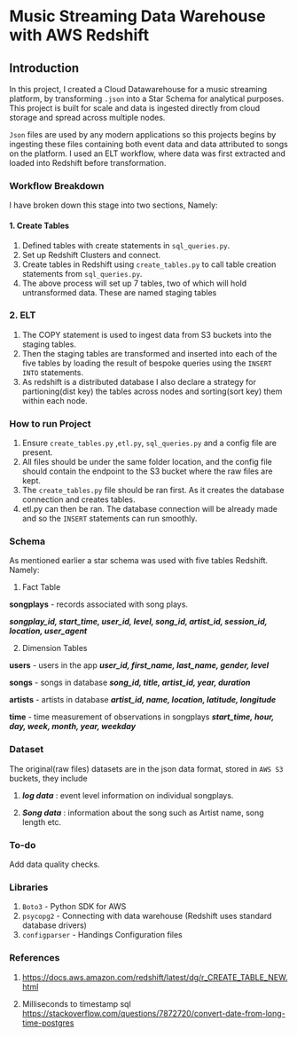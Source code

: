 # Music Streaming Data Warehouse with AWS Redshift

## Introduction

In this project, I created a Cloud Datawarehouse for a music streaming platform, by transforming `.json` into a Star Schema for analytical purposes. This project is built for scale and data is ingested directly from cloud storage and spread across multiple nodes. 

`Json` files are used by any modern applications so this projects begins by ingesting these files containing both event data and data attributed to songs on the platform. I used an ELT workflow, where data was first extracted and loaded into Redshift before transformation. 



### Workflow Breakdown

I have broken down this stage into two sections, Namely:

#### 1. Create Tables

1. Defined tables with create statements in `sql_queries.py`.
2. Set up Redshift Clusters and connect.
3. Create tables in Redshift using `create_tables.py` to call table creation statements from `sql_queries.py`.
4. The above process will set up 7 tables, two of which will hold untransformed data. These are named staging tables


### 2. ELT

1. The COPY statement is used to ingest data from S3 buckets into the staging tables.
2. Then the staging tables are transformed and inserted into each of the five tables by loading the result of bespoke queries using the `INSERT INTO` statements.
3. As redshift is a distributed database I also declare a strategy for partioning(dist key) the tables across nodes and sorting(sort key) them within each node. 




### How to run Project

1. Ensure `create_tables.py` ,`etl.py`, `sql_queries.py` and a config file are present. 
2. All files should be under the same folder location, and the config file should contain the endpoint to the S3 bucket where the raw files are kept.
3. The `create_tables.py` file should be ran first. As it creates the database connection and creates tables.
5. etl.py can then be ran. The database connection will be already made and so the `INSERT` statements can run smoothly.



### Schema

As mentioned earlier a star schema was used with five tables Redshift. Namely:

1. Fact Table

**songplays** - records associated with song plays.

***songplay_id, start_time, user_id, level, song_id, artist_id, session_id, location, user_agent***

2. Dimension Tables

**users** - users in the app
***user_id, first_name, last_name, gender, level***

**songs** - songs in database
***song_id, title, artist_id, year, duration***

**artists** - artists in database
***artist_id, name, location, latitude, longitude***

**time** - time measurement of observations in songplays
***start_time, hour, day, week, month, year, weekday***


### Dataset
The original(raw files) datasets are in the json data format, stored in `AWS S3` buckets, they include

1. ***log data*** : event level information on individual songplays.

2. ***Song data*** : information about the song such as Artist name, song length etc.


### To-do

Add data quality checks.

### Libraries

1. `Boto3` - Python SDK for AWS
2. `psycopg2` - Connecting with data warehouse (Redshift uses standard database drivers)
3. `configparser` - Handings Configuration files

### References

1. https://docs.aws.amazon.com/redshift/latest/dg/r_CREATE_TABLE_NEW.html

2. Milliseconds to timestamp sql
https://stackoverflow.com/questions/7872720/convert-date-from-long-time-postgres
